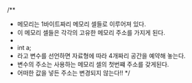 /**
 * 메모리는 1바이트짜리 메모리 셀들로 이루어져 있다.
 * 이 메모리 셀들은 각각의 고유한 메모리 주소를 가지게 된다.
 * 
 * int a;
 * 라고 변수를 선언하면 자료형에 따라  4개짜리 공간을 예약해 놓는다.
 * 변수의 주소는 사용하는 메모리 셀의 첫번쨰 주소를 갖게된다.
 * 어떠한 값을 넣든 주소는 변경되지 않는다!!
*/